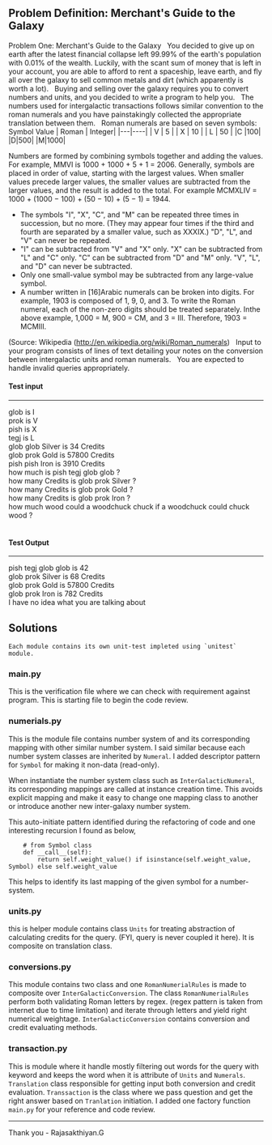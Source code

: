 ## Problem Definition: Merchant's Guide to the Galaxy

Problem One: Merchant&#39;s Guide to the Galaxy
 
You decided to give up on earth after the latest financial collapse left 99.99% of the
earth's population with 0.01% of the wealth. Luckily, with the scant sum of money that is
left in your account, you are able to afford to rent a spaceship, leave earth, and fly all
over the galaxy to sell common metals and dirt (which apparently is worth a lot).
 
Buying and selling over the galaxy requires you to convert numbers and units, and you
decided to write a program to help you.
 
The numbers used for intergalactic transactions follows similar convention to the roman
numerals and you have painstakingly collected the appropriate translation between
them.
 
Roman numerals are based on seven symbols:
 
Symbol Value
| Roman | Integer|
|---|----|
| V | 5  |
| X | 10 |
| L | 50 |
|C |100|
|D|500|
|M|1000|


Numbers are formed by combining symbols together and adding the values. For
example, MMVI is 1000 + 1000 + 5 + 1 = 2006. Generally, symbols are placed in order
of value, starting with the largest values. When smaller values precede larger values,
the smaller values are subtracted from the larger values, and the result is added to the
total. For example MCMXLIV = 1000 + (1000 − 100) + (50 − 10) + (5 − 1) = 1944.
 
- The symbols "I", "X", "C", and "M" can be repeated three times in succession, but
no more. (They may appear four times if the third and fourth are separated by a
smaller value, such as XXXIX.) "D", "L", and "V" can never be repeated.
-  "I" can be subtracted from "V" and "X" only. "X" can be subtracted from "L" and
"C" only. "C" can be subtracted from "D" and "M" only. "V", "L", and "D" can never
be subtracted.
-  Only one small-value symbol may be subtracted from any large-value symbol.
-  A number written in [16]Arabic numerals can be broken into digits. For example,
1903 is composed of 1, 9, 0, and 3. To write the Roman numeral, each of the
non-zero digits should be treated separately. Inthe above example, 1,000 = M,
900 = CM, and 3 = III. Therefore, 1903 = MCMIII.

(Source: Wikipedia (http://en.wikipedia.org/wiki/Roman_numerals)
 
Input to your program consists of lines of text detailing your notes on the conversion
between intergalactic units and roman numerals.
 
You are expected to handle invalid queries appropriately.
 
#### Test input
---

glob is I<br>
prok is V<br>
pish is X<br>
tegj is L<br>
glob glob Silver is 34 Credits<br>
glob prok Gold is 57800 Credits<br>
pish pish Iron is 3910 Credits<br>
how much is pish tegj glob glob ?<br>
how many Credits is glob prok Silver ?<br>
how many Credits is glob prok Gold ?<br>
how many Credits is glob prok Iron ?<br>
how much wood could a woodchuck chuck if a woodchuck could chuck wood ?<br>
 
#### Test Output
---

pish tegj glob glob is 42<br>
glob prok Silver is 68 Credits<br>
glob prok Gold is 57800 Credits<br>
glob prok Iron is 782 Credits<br>
I have no idea what you are talking about<br>


## Solutions

    Each module contains its own unit-test impleted using `unitest` module.

### main.py

This is the verification file where we can check with requirement against program. This is starting file to begin the code review.

### numerials.py

This is the module file contains number system of and its corresponding mapping with other similar number system. I said similar because each number system classes are inherited by `Numeral`. I added descriptor pattern for `Symbol` for making it non-data (read-only).

When instantiate the number system class such as `InterGalacticNumeral`, its corresponding mappings are called at instance creation time. This avoids explicit mapping and make it easy to change one mapping class to another or introduce another new inter-galaxy number system.

This auto-initiate pattern identified during the refactoring of code and one interesting recursion I found as below,

```
    # from Symbol class
    def __call__(self):
        return self.weight_value() if isinstance(self.weight_value, Symbol) else self.weight_value
```
This helps to identify its last mapping of the given symbol for a number-system.

### units.py

this is helper module contains class `Units` for treating abstraction of calculating credits for the query. (FYI, query is never coupled it here). It is composite on translation class.

### conversions.py

This module contains two class and one `RomanNumerialRules` is made to composite over `InterGalacticConversion`.
The class `RomanNumerialRules` perform both validating Roman letters by regex. (regex pattern is taken from internet due to time limitation) and iterate through letters and yield right numerical weightage. `InterGalacticConversion` contains conversion and credit evaluating methods.

### transaction.py

This is module where it handle mostly filtering out words for the query with keyword and keeps the word when it is attribute of `Units` and `Numerals`. `Translation` class responsible for getting input both conversion and credit evaluation. `Transsaction` is the class where we pass question and get the right answer based on `Tranlation` initiation. I added one factory function `main.py` for your reference and code review.

---
Thank you - Rajasakthiyan.G
  
